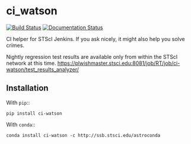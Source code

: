 # ci_watson

[![Build Status](https://ssbjenkins.stsci.edu/job/STScI/job/ci_watson/job/master/badge/icon)](https://ssbjenkins.stsci.edu/job/STScI/job/ci_watson/job/master/)
[![Documentation Status](https://readthedocs.org/projects/ci-watson/badge/?version=latest)](https://ci-watson.readthedocs.io/en/latest/?badge=latest)

CI helper for STScI Jenkins.
If you ask nicely, it might also help you solve crimes.

Nightly regression test results are available only from within the STScI
network at this time.
https://plwishmaster.stsci.edu:8081/job/RT/job/ci-watson/test_results_analyzer/

## Installation ##

With `pip`::

    pip install ci-watson

With `conda`::

    conda install ci-watson -c http://ssb.stsci.edu/astroconda
